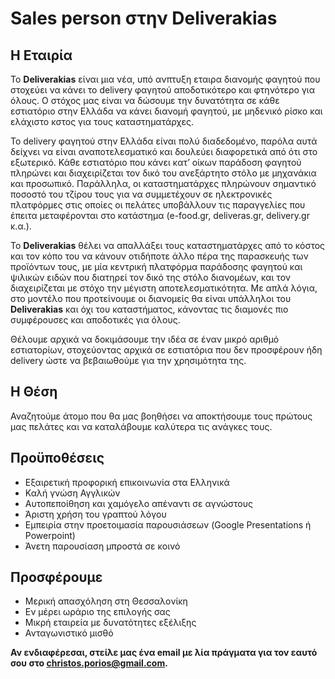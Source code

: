 # Sales person στην Deliverakias

## H Εταιρία

To **Deliverakias** είναι μια νέα, υπό ανπτυξη εταιρα διανομής φαγητού που στοχεύει να κάνει το delivery φαγητού αποδοτικότερο και φτηνότερο για όλους. Ο στόχος μας είναι να δώσουμε την δυνατότητα σε κάθε εστιατόριο στην Ελλάδα να κάνει διανομή φαγητού, με μηδενικό ρίσκο και ελάχιστο κστος για τους καταστηματάρχες.

Το delivery φαγητού στην Ελλάδα είναι πολύ διαδεδομένο, παρόλα αυτά δείχνει να είναι αναποτελεσματικό και δουλεύει διαφορετικά από ότι στο εξωτερικό. Κάθε εστιατόριο που κάνει κατ’ οίκων παράδοση φαγητού πληρώνει και διαχειρίζεται τον δικό του ανεξάρτητο στόλο με μηχανάκια και προσωπικό. Παράλληλα, οι καταστηματάρχες πληρώνουν σημαντικό ποσοστό του τζίρου τους για να συμμετέχουν σε ηλεκτρονικές πλατφόρμες στις οποίες οι πελάτες υποβάλλουν τις παραγγελίες που έπειτα μεταφέρονται στο κατάστημα (e-food.gr, deliveras.gr, delivery.gr κ.α.). 

Το **Deliverakias** θέλει να απαλλάξει τους καταστηματάρχες από το κόστος και τον κόπο του να κάνουν οτιδήποτε άλλο πέρα της παρασκευής των προϊόντων τους, με μία κεντρική πλατφόρμα παράδοσης φαγητού και ψιλικών ειδών που διατηρεί τον δικό της στόλο διανομέων, και τον διαχειρίζεται με στόχο την μέγιστη αποτελεσματικότητα. Με απλά λόγια, στο μοντέλο που προτείνουμε οι διανομείς θα είναι υπάλληλοι του **Deliverakias** και όχι του καταστήματος, κάνοντας τις διαμονές πιο συμφέρουσες και αποδοτικές για όλους.

Θέλουμε αρχικά να δοκιμάσουμε την ιδέα σε έναν μικρό αριθμό εστιατορίων, στοχεύοντας αρχικά σε εστιατόρια που δεν προσφέρουν ήδη delivery ώστε να βεβαιωθούμε για την χρησιμότητα της.

## H Θέση
Αναζητούμε άτομο που θα μας βοηθήσει να αποκτήσουμε τους πρώτους μας πελάτες και να καταλάβουμε καλύτερα τις ανάγκες τους.

## Προϋποθέσεις
* Εξαιρετική προφορική επικοινωνία στα Ελληνικά
* Καλή γνώση Αγγλικών
* Αυτοπεποίθηση και χαμόγελο απέναντι σε αγνώστους
* Άριστη χρήση του γραπτού λόγου
* Εμπειρία στην προετοιμασία παρουσιάσεων (Google Presentations ή Powerpoint)
* Άνετη παρουσίαση μπροστά σε κοινό

## Προσφέρουμε
* Μερική απασχόληση στη Θεσσαλονίκη
* Εν μέρει ωράριο της επιλογής σας
* Μικρή εταιρεία με δυνατότητες εξέλιξης
* Ανταγωνιστικό μισθό

**Αν ενδιαφέρεσαι, στείλε μας ένα email με λία πράγματα για τον εαυτό σου στο christos.porios@gmail.com.**
